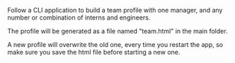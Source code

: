 Follow a CLI application to build a team profile with one manager, and any number or combination of interns and engineers.

The profile will be generated as a file named "team.html" in the main folder.

A new profile will overwrite the old one, every time you restart the app, so make sure you save the html file before starting a new one.